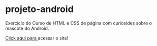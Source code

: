 # projeto-android

Exercício do Curso de HTML e CSS de página com curiosides sobre o mascote do Android.

<a href="https://dhyigo.github.io/projeto-android/" target="_blank" rel="external">Click aqui para </a>acessar o site!

